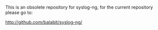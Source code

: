 

This is an obsolete repository for syslog-ng, for the current repository 
please go to:

http://github.com/balabit/syslog-ng/
